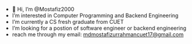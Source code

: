 - 👋 Hi, I’m @Mostafiz2000
-  I’m interested in Computer Programming and Backend Engineering 
-  I’m currently a CS fresh graduate from CUET
-  I’m looking for a postion of software engineer or backend engineering
-  reach me through my email: mdmostafizurrahmancuet17@gmail.com

<!---
Mostafiz2000/Mostafiz2000 is a ✨ special ✨ repository because its `README.md` (this file) appears on your GitHub profile.
You can click the Preview link to take a look at your changes.
--->
